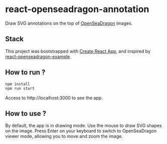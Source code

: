 # react-openseadragon-annotation

Draw SVG annotations on the top of [OpenSeaDragon](https://openseadragon.github.io/) images.

## Stack

This project was bootstrapped with [Create React App](https://github.com/facebook/create-react-app), and inspired by [react-openseadragon-example](https://github.com/medmain/react-openseadragon-example).

## How to run ?

    npm install
    npm run start

Access to http://localhost:3000 to see the app.

## How to use ?

By default, the app is in drawing mode. Use the mouse to draw SVG shapes on the image.
Press Enter on your keyboard to switch to OpenSeaDragon viewer mode, allowing you to move and zoom the image.
